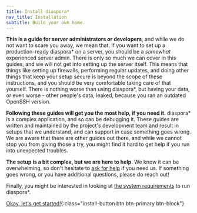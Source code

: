 ```yaml
---
title: Install diaspora*
nav_title: Installation
subtitle: Build your own home.
---
```


**This is a guide for server administrators or developers**, and while we do not want to scare you away, we mean that. If you want to set up a production-ready diaspora\* on a server, you should be a *somewhat* experienced server admin. There is only so much we can cover in this guides, and we will not get into setting up the server itself. This means that things like setting up firewalls, performing regular updates, and doing other things that keep your setup secure is beyond the scope of these instructions, and you should be very comfortable taking care of that yourself. There is nothing worse than using diaspora\*, but having your data, or even worse - other people's data, leaked, because you ran an outdated OpenSSH version.

**Following these guides will get you the most help, if you need it**. diaspora\* is a complex application, and so can be debugging it. These guides are written and maintained by the project's development team and result in setups that we understand, and can support in case something goes wrong. We are aware that there are other guides out there, and while we cannot stop you from giving those a try, you might find it hard to get help if you run into unexpected troubles.

**The setup is a bit complex, but we are here to help**. We know it can be overwhelming, so don't hesitate to [ask for help][get-help] if you need us. If something goes wrong, or you have additional questions, please do reach out!

Finally, you might be interested in looking at [the system requirements][system-requirements] to run diaspora\*.

[Okay, let's get started!][version-select]{:class="install-button btn btn-primary btn-block"}

[get-help]: <%= url_to("site", "get_help") %>
[system-requirements]: <%= url_to "guides", "podmins/system_requirements" %>
[version-select]: <%= url_to "install", "new_pod/version_select" %>

